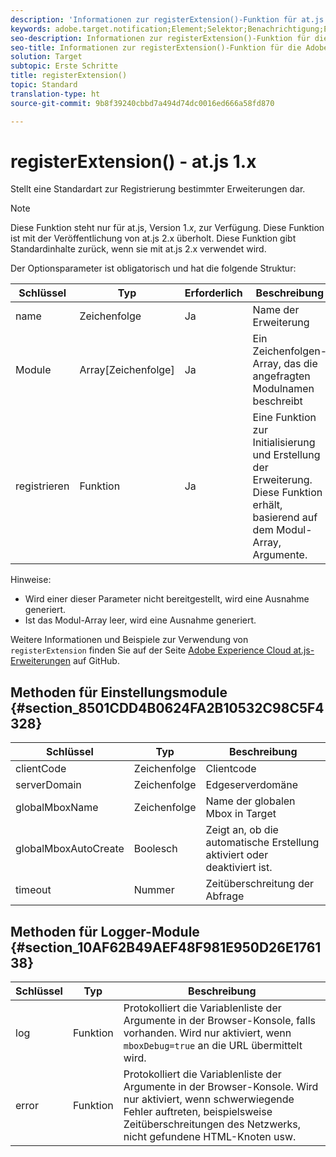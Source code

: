 ```yaml
---
description: 'Informationen zur registerExtension()-Funktion für at.js. '
keywords: adobe.target.notification;Element;Selektor;Benachrichtigung;Erweiterung
seo-description: Informationen zur registerExtension()-Funktion für die Adobe Target-JavaScript-Bibliothek at.js.
seo-title: Informationen zur registerExtension()-Funktion für die Adobe Target-JavaScript-Bibliothek at.js.
solution: Target
subtopic: Erste Schritte
title: registerExtension()
topic: Standard
translation-type: ht
source-git-commit: 9b8f39240cbbd7a494d74dc0016ed666a58fd870

---
```



# registerExtension() - at.js 1.x

Stellt eine Standardart zur Registrierung bestimmter Erweiterungen dar.

>[!NOTE]
>
>Diese Funktion steht nur für at.js, Version 1.*x*, zur Verfügung. Diese Funktion ist mit der Veröffentlichung von at.js 2.x überholt. Diese Funktion gibt Standardinhalte zurück, wenn sie mit at.js 2.x verwendet wird.

Der Optionsparameter ist obligatorisch und hat die folgende Struktur:

| Schlüssel | Typ | Erforderlich | Beschreibung |
|--- |--- |--- |--- |
| name | Zeichenfolge | Ja | Name der Erweiterung |
| Module | Array[Zeichenfolge] | Ja | Ein Zeichenfolgen-Array, das die angefragten Modulnamen beschreibt |
| registrieren | Funktion | Ja | Eine Funktion zur Initialisierung und Erstellung der Erweiterung. Diese Funktion erhält, basierend auf dem Modul-Array, Argumente. |

Hinweise:

* Wird einer dieser Parameter nicht bereitgestellt, wird eine Ausnahme generiert.
* Ist das Modul-Array leer, wird eine Ausnahme generiert.

Weitere Informationen und Beispiele zur Verwendung von `registerExtension` finden Sie auf der Seite [Adobe Experience Cloud at.js-Erweiterungen](https://github.com/Adobe-Marketing-Cloud/target-atjs-extensions) auf GitHub.

## Methoden für Einstellungsmodule {#section_8501CDD4B0624FA2B10532C98C5F4328}

| Schlüssel | Typ | Beschreibung |
|--- |--- |--- |
| clientCode | Zeichenfolge | Clientcode |
| serverDomain | Zeichenfolge | Edgeserverdomäne |
| globalMboxName | Zeichenfolge | Name der globalen Mbox in Target |
| globalMboxAutoCreate | Boolesch | Zeigt an, ob die automatische Erstellung aktiviert oder deaktiviert ist. |
| timeout | Nummer | Zeitüberschreitung der Abfrage |

## Methoden für Logger-Module {#section_10AF62B49AEF48F981E950D26E176138}

| Schlüssel | Typ | Beschreibung |
|--- |--- |--- |
| log | Funktion | Protokolliert die Variablenliste der Argumente in der Browser-Konsole, falls vorhanden. Wird nur aktiviert, wenn `mboxDebug=true` an die URL übermittelt wird. |
| error | Funktion | Protokolliert die Variablenliste der Argumente in der Browser-Konsole. Wird nur aktiviert, wenn schwerwiegende Fehler auftreten, beispielsweise Zeitüberschreitungen des Netzwerks, nicht gefundene HTML-Knoten usw. |
